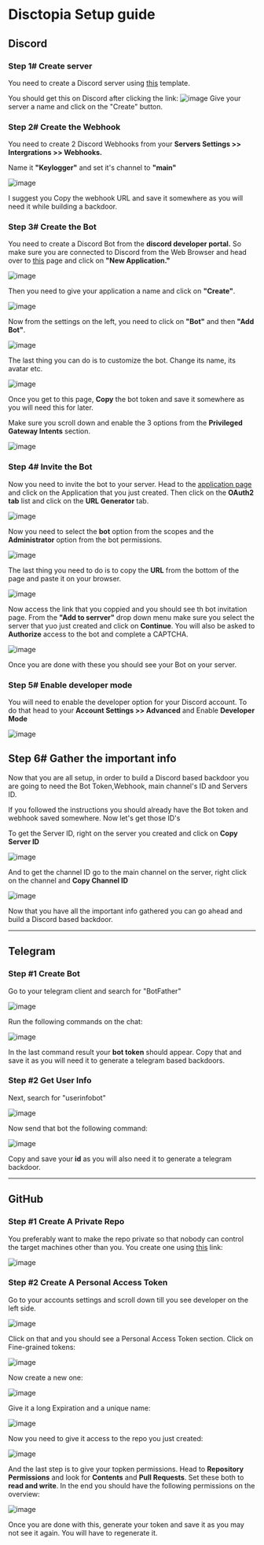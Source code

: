 # Disctopia Setup guide

## **Discord**

### Step 1# Create server

You need to create a Discord server using [this](https://discord.new/k2BdGKDEpQpJ) template.

You should get this on Discord after clicking the link:
![image](https://i.ibb.co/WczCgPZ/Capture.png)
Give your server a name and click on the "Create" button.

### Step 2# Create the Webhook

You need to create 2 Discord Webhooks from your **Servers Settings >> Intergrations >> Webhooks.**

 Name it **"Keylogger"** and set it's channel to **"main"**

![image](https://i.ibb.co/RBmNS3K/Capture.png)

I suggest you Copy the webhook URL and save it somewhere as you will need it while building a backdoor.


### Step 3# Create the Bot

 You need to create a Discord Bot from the **discord developer portal.** So make sure you are connected to Discord from the Web Browser and head over to [this](https://discordapp.com/developers/applications/me) page and click on **"New Application."**

![image](https://i.ibb.co/JKg1Y9c/Capture.png)

Then you need to give your application a name and click on **"Create"**.

![image](https://i.ibb.co/W5BhCvv/Capture.png)

Now from the settings on the left, you need to click on **"Bot"** and then **"Add Bot"**.

![image](https://i.ibb.co/zSm3Jsz/Capture.png)

The last thing you can do is to customize the bot. Change its name, its avatar etc.

![image](https://i.ibb.co/b3YJmBq/Capture.png)

Once you get to this page, **Copy** the bot token and save it somewhere as you will need this for later.

Make sure you scroll down and enable the 3 options from the **Privileged Gateway Intents** section.

![image](https://i.ibb.co/f2P9KgQ/Capture.png)

### Step 4# Invite the Bot

Now you need to invite the bot to your server. Head to the [application page](https://discord.com/developers/applications) and click on the Application that you just created. Then click on the **OAuth2 tab** list and click on the **URL Generator** tab.

![image](https://i.ibb.co/x65JKxm/Capture.png)

Now you need to select the **bot** option from the scopes and the **Administrator** option from the bot permissions.

![image](https://i.ibb.co/qYVftpR/Capture.png)

The last thing you need to do is to copy the **URL** from the bottom of the page and paste it on your browser.

![image](https://i.ibb.co/FWGSXqS/Capture.png)

Now access the link that you coppied and you should see th bot invitation page. From the **"Add to serrver"** drop down menu make sure you select the server that yuo just created and click on **Continue**. You will also be asked to **Authorize** access to the bot and complete a CAPTCHA.

![image](https://i.ibb.co/hgqLsVB/Capture.png)

Once you are done with these you should see your Bot on your server.


### Step 5# Enable developer mode

You will need to enable the developer option for your Discord account. To do that head to your **Account Settings >> Advanced** and Enable **Developer Mode**

![image](https://i.ibb.co/BKnvn8H/Discord-Web-Enable-Developer-Mode.png)


## Step 6# Gather the important info

Now that you are all setup, in order to build a Discord based backdoor you are going to need the Bot Token,Webhook, main channel's ID and Servers ID.

If you followed the instructions you should already have the Bot token and webhook saved somewhere. Now let's get those ID's

To get the Server ID, right on the server you created and click on **Copy Server ID**

![image](https://i.ibb.co/yq5fqnD/Screenshot-2023-04-15-at-01-01-37.png)

And to get the channel ID go to the main channel on the server, right click on the channel and **Copy Channel ID**

![image](https://i.ibb.co/fMCfrcf/Screenshot-2023-04-15-at-01-04-38.png)

Now that you have all the important info gathered you can go ahead and build a Discord based backdoor.

---

## **Telegram**

### Step #1 Create Bot

Go to your telegram client and search for "BotFather"

![image](https://i.ibb.co/JKXgzgH/Screenshot-2023-04-15-at-01-06-38.png)

Run the following commands on the chat:

![image](https://i.ibb.co/tKyZnmV/Screenshot-2023-04-15-at-01-09-01.png)

In the last command result your **bot token** should appear. Copy that and save it as you will need it to generate a telegram based backdoors.

### Step #2 Get User Info

Next, search for "userinfobot"

![image](https://i.ibb.co/fq5bvVw/Screenshot-2023-04-15-at-01-09-47.png)

Now send that bot the following command:

![image](https://i.ibb.co/VwrSR4m/Screenshot-2023-04-15-at-01-09-55.png)

Copy and save your **id** as you will also need it to generate a telegram backdoor.

---

## **GitHub**

### Step #1 Create A Private Repo

You preferably want to make the repo private so that nobody can control the target machines other than you. You create one using [this](https://github.com/new) link:

![image](https://i.ibb.co/XsNM4Z2/Screenshot-2023-04-15-at-12-09-38.png)

### Step #2 Create A Personal Access Token

Go to your accounts settings and scroll down till you see developer on the left side.

![image](https://i.ibb.co/Z23Bnrh/Screenshot-2023-04-15-at-12-08-05.png)

Click on that and you should see a Personal Access Token section. Click on Fine-grained tokens:

![image](https://i.ibb.co/Kz9MFsh/Screenshot-2023-04-15-at-12-08-19.png)

Now create a new one:

![image](https://i.ibb.co/2t06Dsd/Screenshot-2023-04-15-at-12-08-30.png)

Give it a long Expiration and a unique name:

![image](https://i.ibb.co/qR5rfsZ/Screenshot-2023-04-15-at-12-08-57.png)

Now you need to give it access to the repo you just created:

![image](https://i.ibb.co/fDVLQJN/Screenshot-2023-04-15-at-12-10-46.png)

And the last step is to give your topken permissions. Head to **Repository Permissions** and look for **Contents** and **Pull Requests**. Set these both to **read and write**. In the end you should have the following permissions on the overview:

![image](https://i.ibb.co/ZVFm300/Screenshot-2023-04-15-at-12-12-15.png)


Once you are done with this, generate your token and save it as you may not see it again. You will have to regenerate it.
